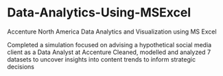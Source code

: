 # Data-Analytics-Using-MSExcel
Accenture North America Data Analytics and Visualization using MS Excel

Completed a simulation focused on advising a hypothetical social media client as a Data Analyst at Accenture Cleaned, modelled and analyzed 7 datasets to uncover insights into content trends to inform strategic decisions


